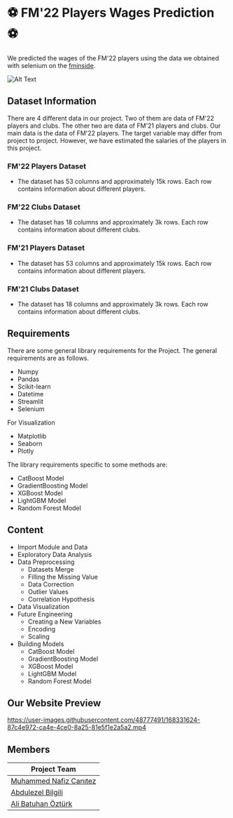 # ⚽ FM'22 Players Wages Prediction ⚽
We predicted the wages of the FM'22 players using the data we obtained with selenium on the [fminside](https://fminside.net).

![Alt Text](https://c.tenor.com/VrzPDJllBZIAAAAd/football-manager2021-football-manager.gif)

## Dataset Information
There are 4 different data in our project.
Two of them are data of FM'22 players and clubs. The other two are data of FM'21 players and clubs. Our main data is the data of FM'22 players.
The target variable may differ from project to project. However, we have estimated the salaries of the players in this project.

### FM'22 Players Dataset
- The dataset has 53 columns and approximately 15k rows. Each row contains information about different players.

### FM'22 Clubs Dataset
- The dataset has 18 columns and approximately 3k rows. Each row contains information about different clubs.

### FM'21 Players Dataset
- The dataset has 53 columns and approximately 15k rows. Each row contains information about different players.

### FM'21 Clubs Dataset
- The dataset has 18 columns and approximately 3k rows. Each row contains information about different clubs.


## Requirements

There are some general library requirements for the Project. The general requirements are as follows.
 *	Numpy
 *	Pandas
 *	Scikit-learn
 *	Datetime
 *	Streamlit
 *	Selenium
 
For Visualization
 *	Matplotlib
 *	Seaborn
 *	Plotly

The library requirements specific to some methods are:
 * CatBoost Model
 *	GradientBoosting Model
 *	XGBoost Model
 *	LightGBM Model
 *	Random Forest Model

## Content

* Import Module and Data
* Exploratory Data Analysis
* Data Preprocessing
    - Datasets Merge  
    - Filling the Missing Value
    - Data Correction
    - Outlier Values
    - Correlation Hypothesis
* Data Visualization
* Future Engineering
    - Creating a New Variables
    - Encoding
    - Scaling
* Building Models
    - CatBoost Model
    - GradientBoosting Model
    - XGBoost Model
    - LightGBM Model
    - Random Forest Model

## Our Website Preview
https://user-images.githubusercontent.com/48777491/168331624-87c4e972-ca4e-4ce0-8a25-81e5f1e2a5a2.mp4


## Members 

|Project Team|
|---|
|[Muhammed Nafiz Canıtez](https://github.com/nafizcntz)|
|[Abdulezel Bilgili](https://github.com/Ezellll)|
|[Ali Batuhan Öztürk](https://github.com/Alibatuu)|
